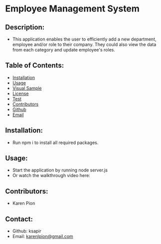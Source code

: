 # Employee Management System

## Description:
- This application enables the user to efficiently add a new department, employee and/or role to their company. They could also view the data from each category and update employee's roles.

## Table of Contents:
- [Installation](#installation)
- [Usage](#usage)
- [Visual Sample](#visual)
- [License](#license)
- [Test](#test)
- [Contributors](#contributors)
- [Github](#github)
- [Email](#email)

## Installation:
- Run npm i to install all required packages.

## Usage:
- Start the application by running node server.js
- Or watch the walkthrough video here:

## Contributors:
- Karen Pion

## Contact:
- Github: ksapir
- Email: karenlpion@gmail.com
